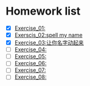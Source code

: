 # Homework list
- [x] [Exercise_01:]() 
- [x] [Exerscis_02:spell my name](https://www.zybuluo.com/zefengWu/note/505238) 
- [x] [Exercise_03:让你名字动起来](Ex-3.md) 
- [ ] [Exercise_04:]() 
- [ ] [Exercise_05:]() 
- [ ] [Exercise_06:]() 
- [ ] [Exercise_07:]() 
- [ ] [Exercise_08:]() 
